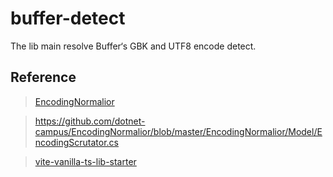 # buffer-detect

The lib main resolve Buffer‘s GBK and UTF8 encode detect.

## Reference
> [EncodingNormalior](https://github.com/dotnet-campus/EncodingNormalior)

> https://github.com/dotnet-campus/EncodingNormalior/blob/master/EncodingNormalior/Model/EncodingScrutator.cs

> [vite-vanilla-ts-lib-starter](https://github.com/kbysiec/vite-vanilla-ts-lib-starter)
